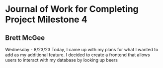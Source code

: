 # Journal of Work for Completing Project Milestone 4
## Brett McGee

Wednesday - 8/23/23
Today, I came up with my plans for what I wanted to add as my additional feature. I decided to create a frontend that allows users to interact with my database by looking up beers
